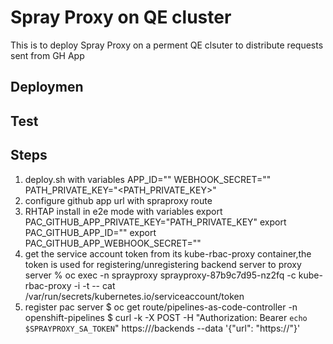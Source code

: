 # Spray Proxy on QE cluster

This is to deploy Spray Proxy on a perment QE clsuter to distribute requests sent from GH App 

## Deploymen

## Test


## Steps
1. deploy.sh with variables
APP_ID="<APP ID>"
WEBHOOK_SECRET="<WEBHOOK SECRET of GH APP>"
PATH_PRIVATE_KEY="<PATH_PRIVATE_KEY>"
2. configure github app url with spraproxy route
3. RHTAP install in e2e mode with variables
export PAC_GITHUB_APP_PRIVATE_KEY="PATH_PRIVATE_KEY"
export PAC_GITHUB_APP_ID="<APP ID>"
export PAC_GITHUB_APP_WEBHOOK_SECRET="<WEBHOOK SECRET of GH APP>"
3. get the service account token from its kube-rbac-proxy container,the token is used for registering/unregistering backend server to proxy server
% oc exec -n sprayproxy sprayproxy-87b9c7d95-nz2fq -c kube-rbac-proxy -i -t -- cat /var/run/secrets/kubernetes.io/serviceaccount/token
4. register pac server 
$ oc get route/pipelines-as-code-controller -n openshift-pipelines
$ curl -k -X POST -H "Authorization: Bearer `echo $SPRAYPROXY_SA_TOKEN`" https://<sprayproxy-route-url>/backends --data '{"url": "https://<ephemeral-cluster-pac-url>"}'
